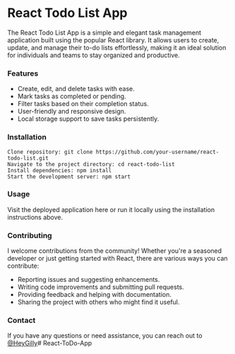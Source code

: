 # React Todo List App

The React Todo List App is a simple and elegant task management application built using the popular React library. It allows users to create, update, and manage their to-do lists effortlessly, making it an ideal solution for individuals and teams to stay organized and productive.

### Features
- Create, edit, and delete tasks with ease. 
- Mark tasks as completed or pending. 
- Filter tasks based on their completion status. 
- User-friendly and responsive design. 
- Local storage support to save tasks persistently.

### Installation
```
Clone repository: git clone https://github.com/your-username/react-todo-list.git
Navigate to the project directory: cd react-todo-list 
Install dependencies: npm install 
Start the development server: npm start
```
### Usage

Visit the deployed application here or run it locally using the installation instructions above.

### Contributing

I welcome contributions from the community! Whether you're a seasoned developer or just getting started with React, there are various ways you can contribute:
- Reporting issues and suggesting enhancements. 
- Writing code improvements and submitting pull requests. 
- Providing feedback and helping with documentation. 
- Sharing the project with others who might find it useful.


### Contact

If you have any questions or need assistance, you can reach out to [@HeyGilly](https://linkedin.com/in/heygilly)# React-ToDo-App
